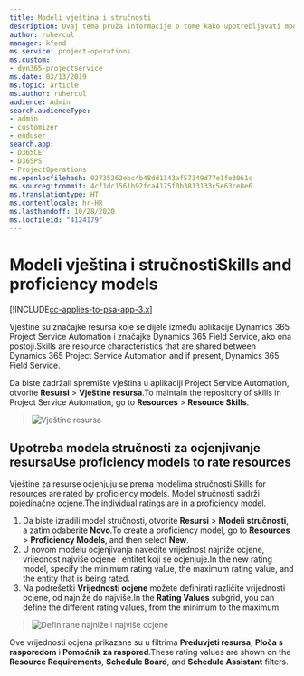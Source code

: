 ```yaml
---
title: Modeli vještina i stručnosti
description: Ovaj tema pruža informacije o tome kako upotrebljavati modele vještina i stručnosti.
author: ruhercul
manager: kfend
ms.service: project-operations
ms.custom:
- dyn365-projectservice
ms.date: 03/13/2019
ms.topic: article
ms.author: ruhercul
audience: Admin
search.audienceType:
- admin
- customizer
- enduser
search.app:
- D365CE
- D365PS
- ProjectOperations
ms.openlocfilehash: 92735262ebc4b48dd1143af57349d77e1fe3061c
ms.sourcegitcommit: 4cf1dc1561b92fca4175f0b3813133c5e63ce8e6
ms.translationtype: HT
ms.contentlocale: hr-HR
ms.lasthandoff: 10/28/2020
ms.locfileid: "4124179"
---
```

# <a name="skills-and-proficiency-models"></a><span data-ttu-id="03bdb-103">Modeli vještina i stručnosti</span><span class="sxs-lookup"><span data-stu-id="03bdb-103">Skills and proficiency models</span></span>

[!INCLUDE[cc-applies-to-psa-app-3.x](../includes/cc-applies-to-psa-app-3x.md)]

<span data-ttu-id="03bdb-104">Vještine su značajke resursa koje se dijele između aplikacije Dynamics 365 Project Service Automation i značajke Dynamics 365 Field Service, ako ona postoji.</span><span class="sxs-lookup"><span data-stu-id="03bdb-104">Skills are resource characteristics that are shared between Dynamics 365 Project Service Automation and if present, Dynamics 365 Field Service.</span></span> 

<span data-ttu-id="03bdb-105">Da biste zadržali spremište vještina u aplikaciji Project Service Automation, otvorite **Resursi** \> **Vještine resursa**.</span><span class="sxs-lookup"><span data-stu-id="03bdb-105">To maintain the repository of skills in Project Service Automation, go to **Resources** \> **Resource Skills**.</span></span> 

> ![Vještine resursa](media/Resource-Management-image84.png)

## <a name="use-proficiency-models-to-rate-resources"></a><span data-ttu-id="03bdb-107">Upotreba modela stručnosti za ocjenjivanje resursa</span><span class="sxs-lookup"><span data-stu-id="03bdb-107">Use proficiency models to rate resources</span></span>

<span data-ttu-id="03bdb-108">Vještine za resurse ocjenjuju se prema modelima stručnosti.</span><span class="sxs-lookup"><span data-stu-id="03bdb-108">Skills for resources are rated by proficiency models.</span></span> <span data-ttu-id="03bdb-109">Model stručnosti sadrži pojedinačne ocjene.</span><span class="sxs-lookup"><span data-stu-id="03bdb-109">The individual ratings are in a proficiency model.</span></span> 

1. <span data-ttu-id="03bdb-110">Da biste izradili model stručnosti, otvorite **Resursi** \> **Modeli stručnosti**, a zatim odaberite **Novo**.</span><span class="sxs-lookup"><span data-stu-id="03bdb-110">To create a proficiency model, go to **Resources** \> **Proficiency Models**, and then select **New**.</span></span>
2. <span data-ttu-id="03bdb-111">U novom modelu ocjenjivanja navedite vrijednost najniže ocjene, vrijednost najviše ocjene i entitet koji se ocjenjuje.</span><span class="sxs-lookup"><span data-stu-id="03bdb-111">In the new rating model, specify the minimum rating value, the maximum rating value, and the entity that is being rated.</span></span>
3. <span data-ttu-id="03bdb-112">Na podrešetki **Vrijednosti ocjene** možete definirati različite vrijednosti ocjene, od najniže do najviše.</span><span class="sxs-lookup"><span data-stu-id="03bdb-112">In the **Rating Values** subgrid, you can define the different rating values, from the minimum to the maximum.</span></span>

> ![Definirane najniže i najviše ocjene](media/Resource-Management-image85.png)

<span data-ttu-id="03bdb-114">Ove vrijednosti ocjena prikazane su u filtrima **Preduvjeti resursa**, **Ploča s rasporedom** i **Pomoćnik za raspored**.</span><span class="sxs-lookup"><span data-stu-id="03bdb-114">These rating values are shown on the **Resource Requirements**, **Schedule Board**, and **Schedule Assistant** filters.</span></span>
